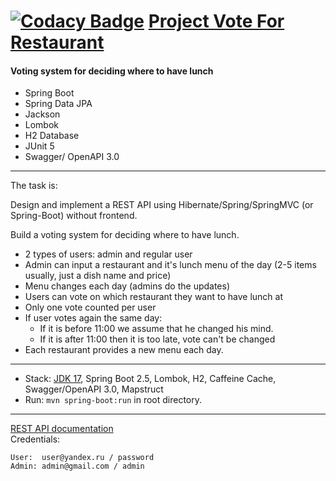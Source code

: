 [![Codacy Badge](https://app.codacy.com/project/badge/Grade/f9d41228810e49478c4ed525b3a9b77d)](https://www.codacy.com/gh/ticherti/_vote-for-lunch/dashboard?utm_source=github.com&amp;utm_medium=referral&amp;utm_content=ticherti/_vote-for-lunch&amp;utm_campaign=Badge_Grade)
[Project Vote For Restaurant](https://github.com/ticherti/_vote-for-lunch)
===============================

#### Voting system for deciding where to have lunch

 - Spring Boot  
 - Spring Data JPA  
 - Jackson  
 - Lombok  
 - H2 Database  
 - JUnit 5  
 - Swagger/ OpenAPI 3.0
-----------------------------------------------------
The task is:

Design and implement a REST API using Hibernate/Spring/SpringMVC (or Spring-Boot) without frontend.

Build a voting system for deciding where to have lunch.

 - 2 types of users: admin and regular user  
 - Admin can input a restaurant and it's lunch menu of the day (2-5 items usually, just a dish name and price)
 - Menu changes each day (admins do the updates)  
 - Users can vote on which restaurant they want to have lunch at  
 - Only one vote counted per user  
 - If user votes again the same day:  
     - If it is before 11:00 we assume that he changed his mind.      
     - If it is after 11:00 then it is too late, vote can't be changed  
 - Each restaurant provides a new menu each day.
-------------------------------------------------------------
 - Stack: [JDK 17](http://jdk.java.net/17/), Spring Boot 2.5, Lombok, H2, Caffeine Cache, Swagger/OpenAPI 3.0, Mapstruct
 - Run: `mvn spring-boot:run` in root directory.
-----------------------------------------------------
[REST API documentation](http://localhost:8080/swagger-ui.html)  
Credentials:
```
User:  user@yandex.ru / password
Admin: admin@gmail.com / admin
```